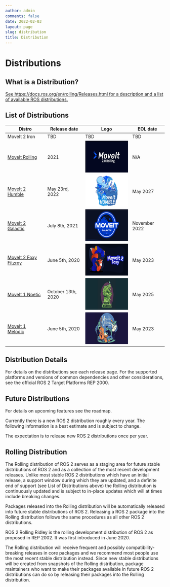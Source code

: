 ```yaml
---
author: admin
comments: false
date: 2022-02-03
layout: page
slug: distribution
title: Distribution
---
```


<div class='row'>
  <div class='col-sm-12 text-center'>
    <h1>Distributions</h1>
  </div>
  <div class="col-sm-12">
    <h2>What is a Distribution?</h2>
    <a href="https://docs.ros.org/en/rolling/Releases.html" target="_blank">See https://docs.ros.org/en/rolling/Releases.html for a description and a list of available ROS distributions.</a>
    <h2>List of Distributions</h2>
    <table class="table table-striped table--distribution">
      <thead>
        <tr>
          <th>Distro</th>
          <th>Release date</th>
          <th>Logo</th>
          <th>EOL date</th>
        </tr>
      </thead>
      <tbody>
        <tr>
          <td>MoveIt 2 Iron</td>
          <td>TBD</td>
          <td>TBD</td>
          <td>TBD</td>
        </tr>
        <tr>
          <td><a href="https://moveit.picknik.ai/main/index.html">MoveIt Rolling</a></td>
          <td>2021</td>
          <td><img src="/assets/images/distribution/moveIt-rolling.jpg" alt="MoveIt Rolling" height="100" /></td>
          <td>N/A</td>
        </tr>
        <tr>
          <td><a href="https://moveit.picknik.ai/humble/index.html">MoveIt 2 Humble</a></td>
          <td>May 23rd, 2022</td>
          <td><img src="/assets/images/distribution/humble.jpg" alt="MoveIt 2 Humble" height="100" /></td>
          <td>May 2027</td>
        </tr>
        <tr>
          <td><a href="https://moveit.picknik.ai/galactic/index.html">MoveIt 2 Galactic</a></td>
          <td>July 8th, 2021</td>
          <td><img src="/assets/images/distribution/galactic.png" alt="MoveIt 2 Galactic" height="100" /></td>
          <td>November 2022</td>
        </tr>
        <tr>
          <td><a href="https://moveit.picknik.ai/foxy/index.html">MoveIt 2 Foxy Fitzroy</a></td>
          <td>June 5th, 2020</td>
          <td><img src="/assets/images/distribution/moveit2-foxy.png" alt="MoveIt 2 Foxy Fitzroyc" height="100" /></td>
          <td>May 2023</td>
        </tr>
        <tr>
          <td><a href="https://ros-planning.github.io/moveit_tutorials/">MoveIt 1 Noetic</a></td>
          <td>October 13th, 2020</td>
          <td><img src="/assets/images/distribution/noetic.jpg" alt="MoveIt 1 Noetic" height="100" /></td>
          <td>May 2025</td>
        </tr>
        <tr>
          <td><a href="http://docs.ros.org/en/melodic/api/moveit_tutorials/html/index.html">MoveIt 1 Melodic</a></td>
          <td>June 5th, 2020</td>
          <td><img src="/assets/images/distribution/melodic.jpg" alt="MoveIt 1 Melodic" height="100" /></td>
          <td>May 2023</td>
        </tr>
      </tbody>
    </table>
    <h2>Distribution Details</h2>
    <p>For details on the distributions see each release page. For the supported platforms and versions of common dependencies and other considerations, see the official ROS 2 Target Platforms REP 2000.</p>
    <h2>Future Distributions</h2>
    <p>For details on upcoming features see the roadmap.</p>
    <p>Currently there is a new ROS 2 distribution roughly every year. The following information is a best estimate and is subject to change.</p>
    <p>The expectation is to release new ROS 2 distributions once per year.</p>
    <h2>Rolling Distribution</h2>
    <p>The Rolling distribution of ROS 2 serves as a staging area for future stable distributions of ROS 2 and as a collection of the most recent development releases. Unlike most stable ROS 2 distributions which have an initial release, a support window during which they are updated, and a definite end of support (see List of Distributions above) the Rolling distribution is continuously updated and is subject to in-place updates which will at times include breaking changes.</p>
    <p>Packages released into the Rolling distribution will be automatically released into future stable distributions of ROS 2. Releasing a ROS 2 package into the Rolling distribution follows the same procedures as all other ROS 2 distributions.</p>
    <p>ROS 2 Rolling Ridley is the rolling development distribution of ROS 2 as proposed in REP 2002. It was first introduced in June 2020.</p>
    <p>The Rolling distribution will receive frequent and possibly compatibility-breaking releases in core packages and we recommend most people use the most recent stable distribution instead. Since new stable distributions will be created from snapshots of the Rolling distribution, package maintainers who want to make their packages available in future ROS 2 distributions can do so by releasing their packages into the Rolling distribution.</p>
  </div>
</div>
